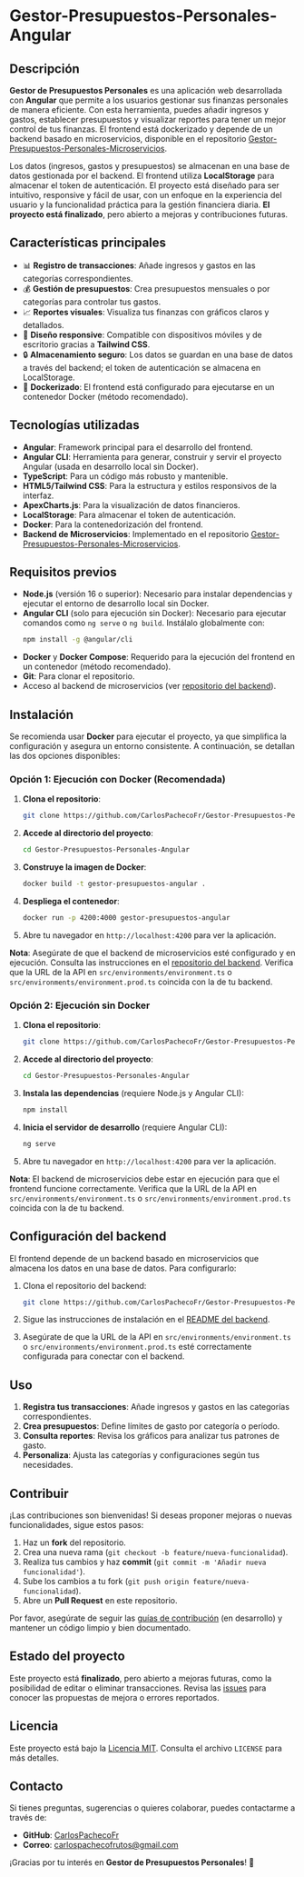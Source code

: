 # Gestor-Presupuestos-Personales-Angular

## Descripción

**Gestor de Presupuestos Personales** es una aplicación web desarrollada con **Angular** que permite a los usuarios gestionar sus finanzas personales de manera eficiente. Con esta herramienta, puedes añadir ingresos y gastos, establecer presupuestos y visualizar reportes para tener un mejor control de tus finanzas. El frontend está dockerizado y depende de un backend basado en microservicios, disponible en el repositorio [Gestor-Presupuestos-Personales-Microservicios](https://github.com/CarlosPachecoFr/Gestor-Presupuestos-Personales-Microservicios).

Los datos (ingresos, gastos y presupuestos) se almacenan en una base de datos gestionada por el backend. El frontend utiliza **LocalStorage** para almacenar el token de autenticación. El proyecto está diseñado para ser intuitivo, responsive y fácil de usar, con un enfoque en la experiencia del usuario y la funcionalidad práctica para la gestión financiera diaria. **El proyecto está finalizado**, pero abierto a mejoras y contribuciones futuras.

## Características principales

- 📊 **Registro de transacciones**: Añade ingresos y gastos en las categorías correspondientes.
- 💰 **Gestión de presupuestos**: Crea presupuestos mensuales o por categorías para controlar tus gastos.
- 📈 **Reportes visuales**: Visualiza tus finanzas con gráficos claros y detallados.
- 📱 **Diseño responsive**: Compatible con dispositivos móviles y de escritorio gracias a **Tailwind CSS**.
- 🔒 **Almacenamiento seguro**: Los datos se guardan en una base de datos a través del backend; el token de autenticación se almacena en LocalStorage.
- 🐳 **Dockerizado**: El frontend está configurado para ejecutarse en un contenedor Docker (método recomendado).

## Tecnologías utilizadas

- **Angular**: Framework principal para el desarrollo del frontend.
- **Angular CLI**: Herramienta para generar, construir y servir el proyecto Angular (usada en desarrollo local sin Docker).
- **TypeScript**: Para un código más robusto y mantenible.
- **HTML5/Tailwind CSS**: Para la estructura y estilos responsivos de la interfaz.
- **ApexCharts.js**: Para la visualización de datos financieros.
- **LocalStorage**: Para almacenar el token de autenticación.
- **Docker**: Para la contenedorización del frontend.
- **Backend de Microservicios**: Implementado en el repositorio [Gestor-Presupuestos-Personales-Microservicios](https://github.com/CarlosPachecoFr/Gestor-Presupuestos-Personales-Microservicios).

## Requisitos previos

- **Node.js** (versión 16 o superior): Necesario para instalar dependencias y ejecutar el entorno de desarrollo local sin Docker.
- **Angular CLI** (solo para ejecución sin Docker): Necesario para ejecutar comandos como `ng serve` o `ng build`. Instálalo globalmente con:
  ```bash
  npm install -g @angular/cli
  ```
- **Docker** y **Docker Compose**: Requerido para la ejecución del frontend en un contenedor (método recomendado).
- **Git**: Para clonar el repositorio.
- Acceso al backend de microservicios (ver [repositorio del backend](https://github.com/CarlosPachecoFr/Gestor-Presupuestos-Personales-Microservicios)).

## Instalación

Se recomienda usar **Docker** para ejecutar el proyecto, ya que simplifica la configuración y asegura un entorno consistente. A continuación, se detallan las dos opciones disponibles:

### Opción 1: Ejecución con Docker (Recomendada)

1. **Clona el repositorio**:
   ```bash
   git clone https://github.com/CarlosPachecoFr/Gestor-Presupuestos-Personales-Angular.git
   ```

2. **Accede al directorio del proyecto**:
   ```bash
   cd Gestor-Presupuestos-Personales-Angular
   ```

3. **Construye la imagen de Docker**:
   ```bash
   docker build -t gestor-presupuestos-angular .
   ```

4. **Despliega el contenedor**:
   ```bash
   docker run -p 4200:4000 gestor-presupuestos-angular
   ```

5. Abre tu navegador en `http://localhost:4200` para ver la aplicación.

**Nota**: Asegúrate de que el backend de microservicios esté configurado y en ejecución. Consulta las instrucciones en el [repositorio del backend](https://github.com/CarlosPachecoFr/Gestor-Presupuestos-Personales-Microservicios). Verifica que la URL de la API en `src/environments/environment.ts` o `src/environments/environment.prod.ts` coincida con la de tu backend.

### Opción 2: Ejecución sin Docker

1. **Clona el repositorio**:
   ```bash
   git clone https://github.com/CarlosPachecoFr/Gestor-Presupuestos-Personales-Angular.git
   ```

2. **Accede al directorio del proyecto**:
   ```bash
   cd Gestor-Presupuestos-Personales-Angular
   ```

3. **Instala las dependencias** (requiere Node.js y Angular CLI):
   ```bash
   npm install
   ```

4. **Inicia el servidor de desarrollo** (requiere Angular CLI):
   ```bash
   ng serve
   ```

5. Abre tu navegador en `http://localhost:4200` para ver la aplicación.

**Nota**: El backend de microservicios debe estar en ejecución para que el frontend funcione correctamente. Verifica que la URL de la API en `src/environments/environment.ts` o `src/environments/environment.prod.ts` coincida con la de tu backend.

## Configuración del backend

El frontend depende de un backend basado en microservicios que almacena los datos en una base de datos. Para configurarlo:

1. Clona el repositorio del backend:
   ```bash
   git clone https://github.com/CarlosPachecoFr/Gestor-Presupuestos-Personales-Microservicios.git
   ```

2. Sigue las instrucciones de instalación en el [README del backend](https://github.com/CarlosPachecoFr/Gestor-Presupuestos-Personales-Microservicios).

3. Asegúrate de que la URL de la API en `src/environments/environment.ts` o `src/environments/environment.prod.ts` esté correctamente configurada para conectar con el backend.

## Uso

1. **Registra tus transacciones**: Añade ingresos y gastos en las categorías correspondientes.
2. **Crea presupuestos**: Define límites de gasto por categoría o período.
3. **Consulta reportes**: Revisa los gráficos para analizar tus patrones de gasto.
4. **Personaliza**: Ajusta las categorías y configuraciones según tus necesidades.

## Contribuir

¡Las contribuciones son bienvenidas! Si deseas proponer mejoras o nuevas funcionalidades, sigue estos pasos:

1. Haz un **fork** del repositorio.
2. Crea una nueva rama (`git checkout -b feature/nueva-funcionalidad`).
3. Realiza tus cambios y haz **commit** (`git commit -m 'Añadir nueva funcionalidad'`).
4. Sube los cambios a tu fork (`git push origin feature/nueva-funcionalidad`).
5. Abre un **Pull Request** en este repositorio.

Por favor, asegúrate de seguir las [guías de contribución](CONTRIBUTING.md) (en desarrollo) y mantener un código limpio y bien documentado.

## Estado del proyecto

Este proyecto está **finalizado**, pero abierto a mejoras futuras, como la posibilidad de editar o eliminar transacciones. Revisa las [issues](https://github.com/CarlosPachecoFr/Gestor-Presupuestos-Personales-Angular/issues) para conocer las propuestas de mejora o errores reportados.

## Licencia

Este proyecto está bajo la [Licencia MIT](LICENSE). Consulta el archivo `LICENSE` para más detalles.

## Contacto

Si tienes preguntas, sugerencias o quieres colaborar, puedes contactarme a través de:

- **GitHub**: [CarlosPachecoFr](https://github.com/CarlosPachecoFr)
- **Correo**: carlospachecofrutos@gmail.com

¡Gracias por tu interés en **Gestor de Presupuestos Personales**! 🚀
